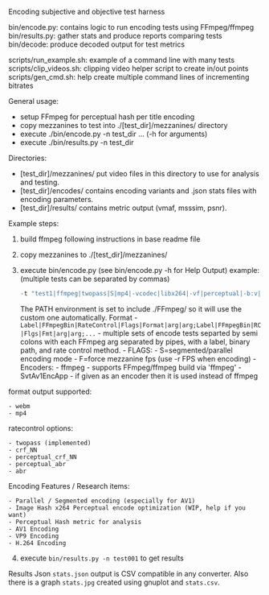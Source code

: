 Encoding subjective and objective test harness

bin/encode.py: contains logic to run encoding tests using FFmpeg/ffmpeg
bin/results.py: gather stats and produce reports comparing tests
bin/decode: produce decoded output for test metrics

scripts/run_example.sh: example of a command line with many tests
scripts/clip_videos.sh: clipping video helper script to create in/out points
scripts/gen_cmd.sh: help create multiple command lines of incrementing bitrates

General usage:
- setup FFmpeg for perceptual hash per title encoding
- copy mezzanines to test into ./[test_dir]/mezzanines/ directory
- execute ./bin/encode.py -n test_dir ... (-h for arguments)
- execute ./bin/results.py -n test_dir

Directories:
* [test_dir]/mezzanines/   put video files in this directory to use for analysis and testing.
* [test_dir]/encodes/      contains encoding variants and .json stats files with
                            encoding parameters.
* [test_dir]/results/      contains metric output (vmaf, msssim, psnr).

Example steps:
1. build ffmpeg following instructions in base readme file
2. copy mezzanines to ./[test_dir]/mezzanines/
3. execute bin/encode.py (see bin/encode.py -h  for Help Output)
    example: (multiple tests can be separated by commas)
    
   ```bin/encode.py -m psnr,vmaf -n test001 -p 4 \
   -t "test1|ffmpeg|twopass|S|mp4|-vcodec|libx264|-vf|perceptual|-b:v|4000k|-maxrate:v|4000k|-bufsize|6000k" -d -o
   ```
        
    The PATH environment is set to include ./FFmpeg/ so it will use the custom one automatically.
    Format - ```Label|FFmpegBin|RateControl|Flags|Format|arg|arg;Label|FFmpegBin|RC|Flgs|Fmt|arg|arg;...```
        - multiple sets of encode tests separted by semi colons with each FFmpeg
        arg separated by pipes, with a label, binary path, and rate control method.
        - FLAGS:
        -   S=segmented/parallel encoding mode
        -   F=force mezzanine fps (use -r FPS when encoding)
        - Encoders:
        -   ffmpeg - supports FFmpeg/ffmpeg build via 'ffmpeg'
        -   SvtAv1EncApp - if given as an encoder then it is used instead of ffmpeg
    
format output supported:
   
    - webm
    - mp4
    
ratecontrol options:
   
    - twopass (implemented)
    - crf_NN
    - perceptual_crf_NN
    - perceptual_abr
    - abr
    
Encoding Features / Research items:

    - Parallel / Segmented encoding (especially for AV1)
    - Image Hash x264 Perceptual encode optimization (WIP, help if you want)
    - Perceptual Hash metric for analysis
    - AV1 Encoding
    - VP9 Encoding
    - H.264 Encoding

4. execute ```bin/results.py -n test001``` to get results

Results Json ```stats.json``` output is CSV compatible in any converter.
Also there is a graph ```stats.jpg``` created using gnuplot and ```stats.csv```.

